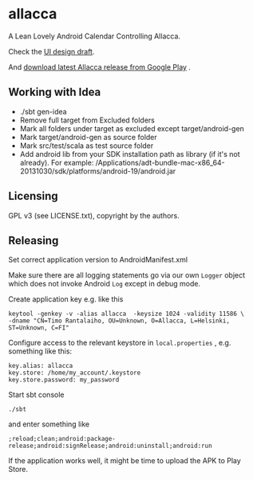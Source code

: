 allacca
=======

A Lean Lovely Android Calendar Controlling Allacca.

Check the [UI design draft](doc/ui-design-draft.md "UI design draft").

And [download latest Allacca release from Google Play](https://play.google.com/store/apps/details?id=fi.allacca) .

Working with Idea
-----------------

* ./sbt gen-idea
* Remove full target from Excluded folders
* Mark all folders under target as excluded except target/android-gen
* Mark target/android-gen as source folder
* Mark src/test/scala as test source folder
* Add android lib from your SDK installation path as library (if it's not already). For example: /Applications/adt-bundle-mac-x86_64-20131030/sdk/platforms/android-19/android.jar

Licensing
---------

GPL v3 (see LICENSE.txt), copyright by the authors.


Releasing
---------

Set correct application version to AndroidManifest.xml

Make sure there are all logging statements go via our own ````Logger```` object which
does not invoke Android ````Log```` except in debug mode.

Create application key e.g. like this

    keytool -genkey -v -alias allacca  -keysize 1024 -validity 11586 \
    -dname "CN=Timo Rantalaiho, OU=Unknown, O=Allacca, L=Helsinki, ST=Unknown, C=FI"

Configure access to the relevant keystore in ````local.properties```` , e.g. something like this:

    key.alias: allacca
    key.store: /home/my_account/.keystore
    key.store.password: my_password

Start sbt console

    ./sbt

and enter something like

    ;reload;clean;android:package-release;android:signRelease;android:uninstall;android:run

If the application works well, it might be time to upload the APK to Play Store.

